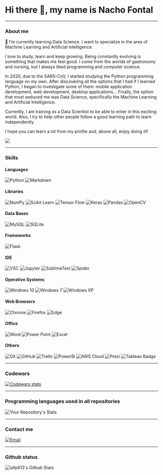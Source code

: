 # Hi there 👋, my name is Nacho Fontal

---
### About me

🌱 I’m currently learning Data Science. I want to specialize in the area of Machine Learning and Artificial Intelligence.

I love to study, learn and keep growing. Being constantly evolving is something that makes me feel good. I come from the worlds of gastronomy and nursing, but I always liked programming and computer science.

In 2020, due to the SARS-CoV, I started studying the Python programming language on my own.
After discovering all the options that I had if I learned Python, I began to investigate some of them: mobile application development, web development, desktop applications... Finally, the option that most seduced me was Data Science, specifically the Machine Learning and Artificial Intelligence.

Currently, I am training as a Data Scientist to be able to enter in this exciting world. Also, I try to help other people follow a good learning path to learn independently.

I hope you can learn a lot from my profile and, above all, enjoy doing it!!

<img src="https://komarev.com/ghpvc/?username=iafp613"/>

---
### Skills


#### Languages

![Python](https://img.shields.io/badge/python-306998?style=for-the-badge&logo=python&logoColor=306998&labelColor=FFD43B)
![Markdown](https://img.shields.io/badge/Markdown-000000?style=for-the-badge&logo=markdown&logoColor=white)

#### Libraries
![NumPy](https://img.shields.io/badge/numpy-%23013243.svg?style=for-the-badge&logo=numpy&logoColor=white)
![Scikit Learn](https://img.shields.io/badge/scikit_learn-F7931E?style=for-the-badge&logo=scikit-learn&logoColor=white)
![Tensor Flow](https://img.shields.io/badge/TensorFlow-FF6F00?style=for-the-badge&logo=TensorFlow&logoColor=white)
![Keras](https://img.shields.io/badge/Keras-D00000?style=for-the-badge&logo=Keras&logoColor=white)
![Pandas](https://img.shields.io/badge/pandas-%23150458.svg?style=for-the-badge&logo=pandas&logoColor=white)
![OpenCV](https://img.shields.io/badge/OpenCV-27338e?style=for-the-badge&logo=OpenCV&logoColor=white)

#### Data Bases
![MySQL](https://img.shields.io/badge/MySQL-00000F?style=for-the-badge&logo=mysql&logoColor=white)
![SQLite](https://img.shields.io/badge/SQLite-07405E?style=for-the-badge&logo=sqlite&logoColor=white)

#### Frameworks
![Flask](https://img.shields.io/badge/Flask-000000?style=for-the-badge&logo=flask&logoColor=white)

#### IDE
![VSC](https://img.shields.io/badge/Visual_Studio_Code-0078D4?style=for-the-badge&logo=visual%20studio%20code&logoColor=white)
![Jupyter](https://img.shields.io/badge/Jupyter-F37626.svg?&style=for-the-badge&logo=Jupyter&logoColor=white)
![SublimeText](https://img.shields.io/badge/sublime_text-%23575757.svg?&style=for-the-badge&logo=sublime-text&logoColor=important)
![Spider](https://img.shields.io/badge/Spyder-838485?style=for-the-badge&logo=spyder%20ide&logoColor=maroon)

#### Operative Systems
![Windows 10](https://img.shields.io/badge/Windows_10-0078D6?style=for-the-badge&logo=windows&logoColor=white)
![Windows 7](https://img.shields.io/badge/Windows_7-003399?style=for-the-badge&logo=windows-xp&logoColor=white)
![Windows XP](https://img.shields.io/badge/Windows_XP-008080?style=for-the-badge&logo=windows-xp&logoColor=white)

#### Web Browsers
![Chrome](https://img.shields.io/badge/Google_chrome-4285F4?style=for-the-badge&logo=Google-chrome&logoColor=white)
![Firefox](https://img.shields.io/badge/Firefox_Browser-FF7139?style=for-the-badge&logo=Firefox-Browser&logoColor=white)
![Edge](https://img.shields.io/badge/Microsoft_Edge-0078D7?style=for-the-badge&logo=Microsoft-edge&logoColor=white)

#### Office
![Word](https://img.shields.io/badge/Microsoft_Word-2B579A?style=for-the-badge&logo=microsoft-word&logoColor=white)
![Power Point](https://img.shields.io/badge/Microsoft_PowerPoint-B7472A?style=for-the-badge&logo=microsoft-powerpoint&logoColor=white)
![Excel](https://img.shields.io/badge/Microsoft_Excel-217346?style=for-the-badge&logo=microsoft-excel&logoColor=white)

#### Others

![Git](https://img.shields.io/badge/Git-F05032?style=for-the-badge&logo=git&logoColor=white)
![GitHub](https://img.shields.io/badge/github-%23121011.svg?style=for-the-badge&logo=github&logoColor=white)
![Trello](https://img.shields.io/badge/Trello-%23026AA7.svg?style=for-the-badge&logo=Trello&logoColor=white)
![PowerBi](https://img.shields.io/badge/PowerBI-F2C811?style=for-the-badge&logo=Power%20BI&logoColor=white)
![AWS Cloud](https://img.shields.io/badge/Amazon_AWS-232F3E?style=for-the-badge&logo=amazon-aws&logoColor=white)
![Prezi](https://img.shields.io/badge/Prezi-%23000000.svg?style=for-the-badge&logo=Prezi&logoColor=white)
![Tableau Badge](https://img.shields.io/badge/Tableau-E97627?style=for-the-badge&logo=tableau&logoColor=white)

---
### Codewars

[![Codewars stats](https://www.codewars.com/users/iafp613/badges/large)](https://www.codewars.com/users/iafp613)

---
### Programming languages used in all repositories

![Your Repository's Stats](https://github-readme-stats.vercel.app/api/top-langs/?username=iafp613&theme=blue-green)

---
### Contact me

[![Email](https://img.shields.io/badge/iafp613@gmail.com-my_personal_email-EA4335?style=for-the-badge&logo=gmail&logoColor=BB001B&labelColor=FBBC05)](mailto:iafp613@gmail.com)

---
### Github status

<img align="left" alt="iafp613's Github Stats" src="https://github-readme-stats.vercel.app/api?username=iafp613&show_icons=true&hide_border=true" />
